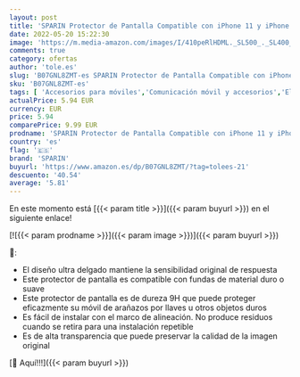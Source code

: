 ```yaml
---
layout: post
title: 'SPARIN Protector de Pantalla Compatible con iPhone 11 y iPhone XR  con Marco de Alineación  3 Piezas'
date: 2022-05-20 15:22:30
image: 'https://m.media-amazon.com/images/I/410peRlHDML._SL500_._SL400_.jpg'
comments: true
category: ofertas
author: 'tole.es'
slug: 'B07GNL8ZMT-es SPARIN Protector de Pantalla Compatible con iPhone 11 y...'
sku: 'B07GNL8ZMT-es'
tags: [ 'Accesorios para móviles','Comunicación móvil y accesorios','Electrónica','Mantenimiento, cuidado y reparaciones de teléfonos móviles','Protectores de pantalla para móviles','iphone','sparin','🇪🇸', ]
actualPrice: 5.94 EUR
currency: EUR
price: 5.94
comparePrice: 9.99 EUR
prodname: 'SPARIN Protector de Pantalla Compatible con iPhone 11 y iPhone XR  con Marco de Alineación  3 Piezas'
country: 'es'
flag: '🇪🇸'
brand: 'SPARIN'
buyurl: 'https://www.amazon.es/dp/B07GNL8ZMT/?tag=tolees-21'
descuento: '40.54'
average: '5.81'
---
```


En este momento está [{{< param title >}}]({{< param buyurl >}}) en el siguiente enlace!

[![{{< param prodname >}}]({{< param image >}})]({{< param buyurl >}})

🔎:

- El diseño ultra delgado mantiene la sensibilidad original de respuesta
- Este protector de pantalla es compatible con fundas de material duro o suave
- Este protector de pantalla es de dureza 9H que puede proteger eficazmente su móvil de arañazos por llaves u otros objetos duros
- Es fácil de instalar con el marco de alineación. No produce residuos cuando se retira para una instalación repetible
- Es de alta transparencia que puede preservar la calidad de la imagen original

[🛒 Aquí!!!]({{< param buyurl >}})
